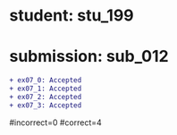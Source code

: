 # student: stu_199
# submission: sub_012

```diff
+ ex07_0: Accepted
+ ex07_1: Accepted
+ ex07_2: Accepted
+ ex07_3: Accepted
```
#incorrect=0
#correct=4
